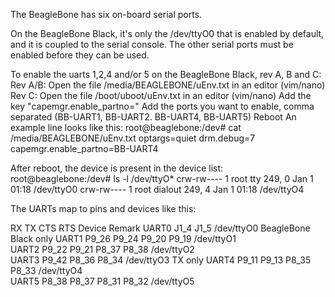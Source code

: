 The BeagleBone has six on-board serial ports.

On the BeagleBone Black, it's only the /dev/ttyO0 that is enabled by default, and it is coupled to the serial console. The other serial ports must be enabled before they can be used.

To enable the uarts 1,2,4 and/or 5 on the BeagleBone Black, rev A, B and C:
Rev A/B: Open the file /media/BEAGLEBONE/uEnv.txt in an editor (vim/nano)
Rev C: Open the file /boot/uboot/uEnv.txt in an editor (vim/nano)
Add the key "capemgr.enable_partno="
Add the ports you want to enable, comma separated (BB-UART1, BB-UART2. BB-UART4, BB-UART5)
Reboot
An example line looks like this:
root@beaglebone:/dev# cat /media/BEAGLEBONE/uEnv.txt
optargs=quiet drm.debug=7 capemgr.enable_partno=BB-UART4

After reboot, the device is present in the device list:
root@beaglebone:/dev# ls -l /dev/ttyO*
crw-rw---- 1 root tty     249, 0 Jan  1 01:18 /dev/ttyO0
crw-rw---- 1 root dialout 249, 4 Jan  1 01:18 /dev/ttyO4


The UARTs map to pins and devices like this:


 RX  TX  CTS   RTS   Device  Remark
 UART0     J1_4  J1_5          /dev/ttyO0 BeagleBone Black only
 UART1   P9_26   P9_24   P9_20   P9_19   /dev/ttyO1  
 UART2   P9_22   P9_21   P8_37   P8_38   /dev/ttyO2  
 UART3     P9_42   P8_36   P8_34   /dev/ttyO3  TX only
 UART4   P9_11   P9_13   P8_35   P8_33   /dev/ttyO4  
 UART5   P8_38   P8_37   P8_31   P8_32   /dev/ttyO5  
